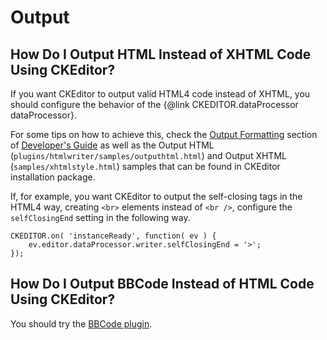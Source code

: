 <!--
Copyright (c) 2003-2014, CKSource - Frederico Knabben. All rights reserved.
For licensing, see LICENSE.md.
-->

# Output


## How Do I Output HTML Instead of XHTML Code Using CKEditor?

If you want CKEditor to output valid HTML4 code instead of XHTML, you should configure the behavior of the {@link CKEDITOR.dataProcessor dataProcessor}.

For some tips on how to achieve this, check the [Output Formatting](#!/guide/dev_output_format) section of [Developer's Guide](#!/guide/dev) as well as the Output HTML (`plugins/htmlwriter/samples/outputhtml.html`) and Output XHTML (`samples/xhtmlstyle.html`) samples that can be found in CKEditor installation package.

If, for example, you want CKEditor to output the self-closing tags in the HTML4 way, creating `<br>` elements instead of `<br />`, configure the `selfClosingEnd` setting in the following way.

	CKEDITOR.on( 'instanceReady', function( ev ) {
		ev.editor.dataProcessor.writer.selfClosingEnd = '>';
	});

## How Do I Output BBCode Instead of HTML Code Using CKEditor?

You should try the [BBCode plugin](http://ckeditor.com/addon/bbcode).